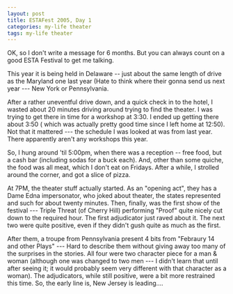 ```yaml
---
layout: post
title: ESTAFest 2005, Day 1
categories: my-life theater
tags: my-life theater
---
```

OK, so I don't write a message for 6 months. But you can always count on a good ESTA Festival to get me talking.

This year it is being held in Delaware -- just about the same length of drive as the Maryland one last year (Hate to think where their gonna send us next year --- New York or Pennsylvania.

After a rather uneventful drive down, and a quick check in to the hotel, I wasted about 20 minutes driving around trying to find the theater.  I was trying to get there in time for a workshop at 3:30.  I ended up getting there about 3:50 ( which was actually pretty good time since I left home at 12:50).  Not that it mattered --- the schedule I was looked at was from last year.  There apparently aren't any workshops this year.

So, I hung around 'til 5:00pm, when there was a reception -- free food, but a cash bar (including sodas for a buck each).  And, other than some quiche, the food was all meat, which I don't eat on Fridays.  After a while, I strolled around the corner, and got a slice of pizza.

At 7PM, the theater stuff actually started.  As an "opening act",  they has a Dame Edna impersonator, who joked about theater, the states represented and such for about twenty minutes.  Then, finally, was the first show of the festival --- Triple Threat (of Cherry Hill) performing "Proof" quite nicely cut down to the required hour.  The first adjudicator just raved about it.  The next two were quite positive, even if they didn't gush quite as much as the first.

After them, a troupe from Pennsylvania present 4 bits from "Febraury 14 and other Plays" --- Hard to describe them without giving away too many of the surprises in the stories.  All four were two character piece for a man &amp; woman (although one was changed to two men --- I didn't learn that until after seeing it; it would probably seem very different with that character as a woman).  The adjudicators, while still positive, were a bit more restrained this time.  So, the early line is, New Jersey is leading....

